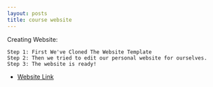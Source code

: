 ```yaml
---
layout: posts
title: course website
---
```


Creating Website:

    Step 1: First We've Cloned The Website Template
    Step 2: Then we tried to edit our personal website for ourselves.
    Step 3: The website is ready!

* [Website Link](https://roozbehghazavi.github.io/course_template/)
   